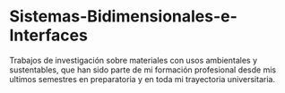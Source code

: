 # Sistemas-Bidimensionales-e-Interfaces
Trabajos de investigación sobre materiales con usos ambientales y sustentables, que han sido parte de mi formación profesional desde mis ultimos semestres en preparatoria y en toda mi trayectoria universitaria.
